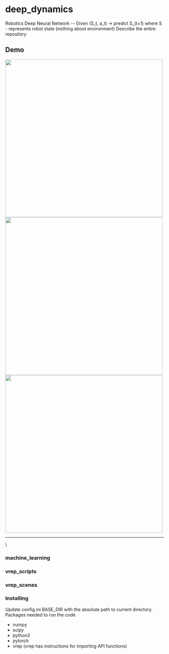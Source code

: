 # deep_dynamics
Robotics Deep Neural Network -- Given (S_t, a_t) -> predict S_(t+1) where S - represents robot state (nothing about environment)
Describe the entire repository

## Demo
<img src="https://github.com/trevor-richardson/deep_dynamics/blob/master/visualizations/sim2logo-_1_.gif" width="500">
<img src="https://github.com/trevor-richardson/deep_dynamics/blob/master/visualizations/sim2logo-_2_.gif" width="500">
<img src="https://github.com/trevor-richardson/deep_dynamics/blob/master/visualizations/sim2logo-_3_.gif" width="500">

---

\
### machine_learning

### vrep_scripts

### vrep_scenes

### Installing
Update config.ini BASE_DIR with the absolute path to current directory. \
Packages needed to run the code
* numpy
* scipy
* python3
* pytorch
* vrep (vrep has instructions for importing API functions)
